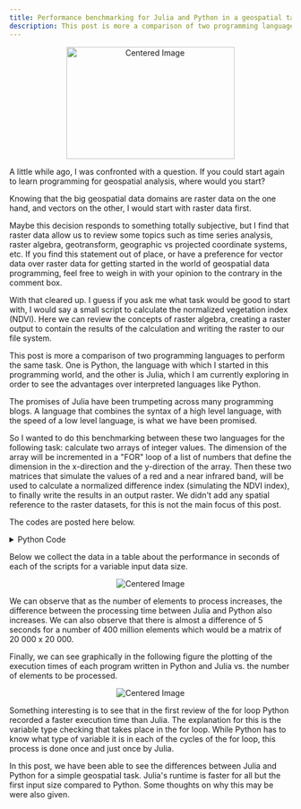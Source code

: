 ```yaml
---
title: Performance benchmarking for Julia and Python in a geospatial task.
description: This post is more a comparison of two programming languages to perform the same task. One is Python, the language with which I started in this programming world, and the other is Julia, which I am currently ...
---
```


<p align="center">
    <img src="./../Benchmarking_Python_vs_Julia.png" alt="Centered Image" width="300" height="200">
    <br>
</p>

A little while ago, I was confronted with a question. If you could start again to learn programming for geospatial analysis, where would you start?

Knowing that the big geospatial data domains are raster data on the one hand, and vectors on the other, I would start with raster data first.

Maybe this decision responds to something totally subjective, but I find that raster data allow us to review some topics such as time series analysis, raster algebra, geotransform, geographic vs projected coordinate systems, etc. If you find this statement out of place, or have a preference for vector data over raster data for getting started in the world of geospatial data programming, feel free to weigh in with your opinion to the contrary in the comment box.

With that cleared up. I guess if you ask me what task would be good to start with, I would say a small script to calculate the normalized vegetation index (NDVI). Here we can review the concepts of raster algebra, creating a raster output to contain the results of the calculation and writing the raster to our file system.

This post is more a comparison of two programming languages to perform the same task. One is Python, the language with which I started in this programming world, and the other is Julia, which I am currently exploring in order to see the advantages over interpreted languages like Python.

The promises of Julia have been trumpeting across many programming blogs. A language that combines the syntax of a high level language, with the speed of a low level language, is what we have been promised.

So I wanted to do this benchmarking between these two languages for the following task: calculate two arrays of integer values. The dimension of the array will be incremented in a "FOR" loop of a list of numbers that define the dimension in the x-direction and the y-direction of the array.
Then these two matrices that simulate the values of a red and a near infrared band, will be used to calculate a normalized difference index (simulating the NDVI index), to finally write the results in an output raster. We didn't add any spatial reference to the raster datasets, for this is not the main focus of this post.

The codes are posted here below.

<details>
<summary>Python Code</summary>
```python linenums="1"
#******************************************************************************
#                     Python Code 
#                     NDVI Calculation
#******************************************************************************

from osgeo import gdal
import numpy
import os
import time 
import numpy as np 

array_sizes = [2500, 5000, 10000, 11000, 12000, 13000, 15000,
              16000, 17000, 18000, 19000, 20000]

def main():
    for i in array_sizes: 
        start_time = time.time()

        b3 = np.random.randint(200, 900, size=(i, i))
        b4 = np.random.randint(800, 5000, size=(i, i))

        ndvi = (b4 - b3)/(b4 + b3)

        drv = gdal.GetDriverByName ( "GTiff" )
        output_filename = str(i) +  "_python_NDVI.tif"
        dst_ds = drv.Create (output_filename, i, i, 1, 
               gdal.GDT_Float64)
        dst_ds.GetRasterBand(1).WriteArray ( ndvi.astype (np.float32) )
        dst_ds = None

        proc_time = time.time() - start_time 
        print(f"Processing time {i}x{i}:::" + str(proc_time))

if __name__ == "__main__":
    main()
```
</details>

<details>
<summary>Julia Code</summary>
```julia linenums="1"
#******************************************************************************
#                   Julia Code
#                   NDVI Calculation
#******************************************************************************

using ArchGDAL
using  Glob
using TickTock


print("Current directory: ", pwd()) 


array_sizes = [2500, 5000, 10000, 11000, 12000, 13000, 15000,
              16000, 17000, 18000, 19000, 20000]

#define a function for the raster algebra
function ndviCal(red,nir)
    #ndviArray = (nir - red)/(nir + red)
    ndviArray = Float64.((nir .- red)./(red .+ nir))[:,:,1]
    return(ndviArray)
end

#foreach(array_sizes) do f
for i in array_sizes
    tick()
    redArrayFloat = Float64.(rand(200: 900, i, i))
    nirArrayFloat = Float64.(rand(800: 5000, (i, i)))
    ndviArray = ndviCal(redArrayFloat,nirArrayFloat)
    print(i)
    print("x")
    print(i)
    #print(ndviBand)
    string_array_size = string(i)
    output_name = string_array_size * "_julia_NDVI.tif" 
    ArchGDAL.create(
    output_name,
    driver = ArchGDAL.getdriver("GTiff"),
    width=i,
    height=i,
    nbands=1,
    dtype=Float64
    ) do output_dataset
    ArchGDAL.write!(output_dataset, ndviArray, 1)
    tock()
    end
end
```
</details>


Below we collect the data in a table about the performance in seconds of each of the scripts for a variable input data size.

<p align="center">
      <img src="./../Table.png" alt="Centered Image">
      <br>
</p>

We can observe that as the number of elements to process increases, the difference between the processing time between Julia and Python also increases. We can also observe that there is almost a difference of 5 seconds for a number of 400 million elements which would be a matrix of 20 000 x 20 000.

Finally, we can see graphically in the following figure the plotting of the execution times of each program written in Python and Julia vs. the number of elements to be processed.

<p align="center">
      <img src="./../Benchmarking_Python_vs_Julia.png" alt="Centered Image">
      <br>
</p>

Something interesting is to see that in the first review of the for loop Python recorded a faster execution time than Julia. The explanation for this is the variable type checking that takes place in the for loop. While Python has to know what type of variable it is in each of the cycles of the for loop, this process is done once and just once by Julia. 

In this post, we have been able to see the differences between Julia and Python for a simple geospatial task. Julia's runtime is faster for all but the first input size compared to Python. Some thoughts on why this may be were also given.